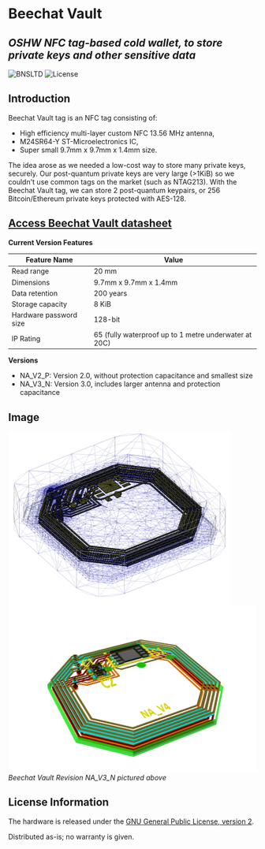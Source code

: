 # Beechat Vault 
## _OSHW NFC tag-based cold wallet, to store private keys and other sensitive data_

![BNSLTD](https://beechat.network/wp-content/uploads/2021/02/powered-by-1.png)
![License](https://img.shields.io/badge/License-GPLv2-blue)

## Introduction

Beechat Vault tag is an NFC tag consisting of:
* High efficiency multi-layer custom NFC 13.56 MHz antenna,
* M24SR64-Y ST-Microelectronics IC,
* Super small 9.7mm x 9.7mm x 1.4mm size.

The idea arose as we needed a low-cost way to store many private keys, securely. Our post-quantum private keys are very large (>1KiB) so we couldn't use common tags on the market (such as NTAG213). With the Beechat Vault tag, we can store 2 post-quantum keypairs, or 256 Bitcoin/Ethereum private keys protected with AES-128.


[Access Beechat Vault datasheet](https://github.com/BeechatNetworkSystemsLtd/BeechatVault/raw/main/NA_V2_P/Beechat_Vault-NA_V2_P-Specification_sheet.pdf)
-------------------

__Current Version Features__ 

Feature Name | Value |
| ------ | ------ | 
|Read range | 20 mm | test | 
|Dimensions | 9.7mm x 9.7mm x 1.4mm | 
|Data retention | 200 years | 
|Storage capacity | 8 KiB | 
|Hardware password size | 128-bit | 
|IP Rating | 65 (fully waterproof up to 1 metre underwater at 20C)

__Versions__
* NA_V2_P: Version 2.0, without protection capacitance and smallest size
* NA_V3_N: Version 3.0, includes larger antenna and protection capacitance


Image
-------------------
![image](https://raw.githubusercontent.com/BeechatNetworkSystemsLtd/BeechatVault/main/NA_V4_N/NA_V4_render.png)
![image](https://raw.githubusercontent.com/BeechatNetworkSystemsLtd/BeechatVault/main/NA_V4_N/NA_V4_production_files/picture.png)
_Beechat Vault Revision NA_V3_N pictured above_

License Information
-------------------

The hardware is released under the [GNU General Public License, version 2](https://www.gnu.org/licenses/old-licenses/gpl-2.0.en.html).

Distributed as-is; no warranty is given.
